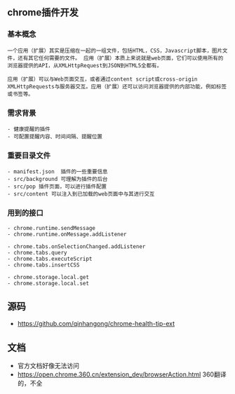 ## chrome插件开发

  ### 基本概念
  ```
  一个应用（扩展）其实是压缩在一起的一组文件，包括HTML，CSS，Javascript脚本，图片文件，还有其它任何需要的文件。 应用（扩展）本质上来说就是web页面，它们可以使用所有的浏览器提供的API，从XMLHttpRequest到JSON到HTML5全都有。

  应用（扩展）可以与Web页面交互，或者通过content script或cross-origin XMLHttpRequests与服务器交互。应用（扩展）还可以访问浏览器提供的内部功能，例如标签或书签等。
  ```
  
  ### 需求背景
    - 健康提醒的插件
    - 可配置提醒内容、时间间隔、提醒位置
  
  ### 重要目录文件
    - manifest.json  插件的一些重要信息
    - src/background 可理解为插件的后台
    - src/pop 插件页面，可以进行插件配置
    - src/content 可以注入到已加载的web页面中与其进行交互

  ### 用到的接口
    - chrome.runtime.sendMessage
    - chrome.runtime.onMessage.addListener

    - chrome.tabs.onSelectionChanged.addListener
    - chrome.tabs.query
    - chrome.tabs.executeScript
    - chrome.tabs.insertCSS

    - chrome.storage.local.get
    - chrome.storage.local.set

## 源码
  - https://github.com/qinhangong/chrome-health-tip-ext

## 文档
  - 官方文档好像无法访问
  - https://open.chrome.360.cn/extension_dev/browserAction.html 360翻译的，不全